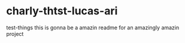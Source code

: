 # charly-thtst-lucas-ari
test-things
this is gonna be a amazin readme
for an amazingly amazin project
